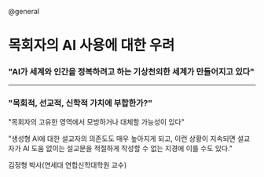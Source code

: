 @general

# 목회자의 AI 사용에 대한 우려

### "AI가 세계와 인간을 정복하려고 하는 기상천외한 세계가 만들어지고 있다"

---

### "목회적, 선교적, 신학적 가치에 부합한가?"

"목회자의 고유한 영역에서 모방하거나 대체할 가능성이 있다"

"생성형 AI에 대한 설교자의 의존도도 매우 높아지게 되고, 이런 상황이 지속되면
설교자가 AI 도움 없이는 설교문을 적절하게 작성할 수 없는 지경에 이를 수도 있다."

김정형 박사(연세대 연합신학대학원 교수)
